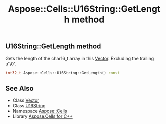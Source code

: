 ﻿---
title: Aspose::Cells::U16String::GetLength method
linktitle: GetLength
second_title: Aspose.Cells for C++ API Reference
description: 'Aspose::Cells::U16String::GetLength method. Gets the length of the char16_t array in this Vector. Excluding the trailing u''\0'' in C++.'
type: docs
weight: 900
url: /cpp/aspose.cells/u16string/getlength/
---
## U16String::GetLength method


Gets the length of the char16_t array in this [Vector](../../vector/). Excluding the trailing u'\0'.

```cpp
int32_t Aspose::Cells::U16String::GetLength() const
```

## See Also

* Class [Vector](../../vector/)
* Class [U16String](../)
* Namespace [Aspose::Cells](../../)
* Library [Aspose.Cells for C++](../../../)
